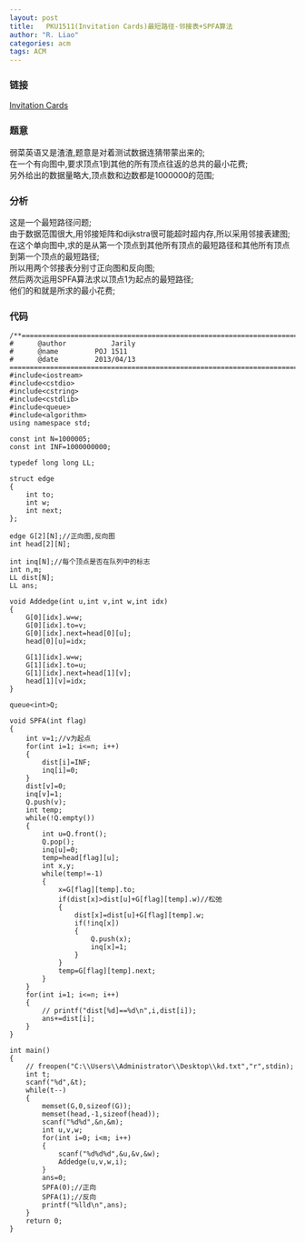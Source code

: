 ```yaml
---
layout: post
title:   PKU1511(Invitation Cards)最短路径-邻接表+SPFA算法
author: "R. Liao" 
categories: acm
tags: ACM
---
```


### 链接  
[Invitation Cards](http://poj.org/problem?id=1511)

### 题意         
弱菜英语又是渣渣,题意是对着测试数据连猜带蒙出来的;  
在一个有向图中,要求顶点1到其他的所有顶点往返的总共的最小花费;  
另外给出的数据量略大,顶点数和边数都是1000000的范围;

### 分析      
这是一个最短路径问题;  
由于数据范围很大,用邻接矩阵和dijkstra很可能超时超内存,所以采用邻接表建图;  
在这个单向图中,求的是从第一个顶点到其他所有顶点的最短路径和其他所有顶点到第一个顶点的最短路径;  
所以用两个邻接表分别寸正向图和反向图;  
然后两次运用SPFA算法求以顶点1为起点的最短路径;  
他们的和就是所求的最小花费;

### 代码    

```
/**============================================================================
#	   @author	         Jarily
#	   @name		 POJ 1511
#	   @date		 2013/04/13
============================================================================**/
#include<iostream>
#include<cstdio>
#include<cstring>
#include<cstdlib>
#include<queue>
#include<algorithm>
using namespace std;

const int N=1000005;
const int INF=1000000000;

typedef long long LL;

struct edge
{
    int to;
    int w;
    int next;
};

edge G[2][N];//正向图,反向图
int head[2][N];

int inq[N];//每个顶点是否在队列中的标志
int n,m;
LL dist[N];
LL ans;

void Addedge(int u,int v,int w,int idx)
{
    G[0][idx].w=w;
    G[0][idx].to=v;
    G[0][idx].next=head[0][u];
    head[0][u]=idx;

    G[1][idx].w=w;
    G[1][idx].to=u;
    G[1][idx].next=head[1][v];
    head[1][v]=idx;
}

queue<int>Q;

void SPFA(int flag)
{
    int v=1;//v为起点
    for(int i=1; i<=n; i++)
    {
        dist[i]=INF;
        inq[i]=0;
    }
    dist[v]=0;
    inq[v]=1;
    Q.push(v);
    int temp;
    while(!Q.empty())
    {
        int u=Q.front();
        Q.pop();
        inq[u]=0;
        temp=head[flag][u];
        int x,y;
        while(temp!=-1)
        {
            x=G[flag][temp].to;
            if(dist[x]>dist[u]+G[flag][temp].w)//松弛
            {
                dist[x]=dist[u]+G[flag][temp].w;
                if(!inq[x])
                {
                    Q.push(x);
                    inq[x]=1;
                }
            }
            temp=G[flag][temp].next;
        }
    }
    for(int i=1; i<=n; i++)
    {
        // printf("dist[%d]==%d\n",i,dist[i]);
        ans+=dist[i];
    }
}

int main()
{
    // freopen("C:\\Users\\Administrator\\Desktop\\kd.txt","r",stdin);
    int t;
    scanf("%d",&t);
    while(t--)
    {
        memset(G,0,sizeof(G));
        memset(head,-1,sizeof(head));
        scanf("%d%d",&n,&m);
        int u,v,w;
        for(int i=0; i<m; i++)
        {
            scanf("%d%d%d",&u,&v,&w);
            Addedge(u,v,w,i);
        }
        ans=0;
        SPFA(0);//正向
        SPFA(1);//反向
        printf("%lld\n",ans);
    }
    return 0;
}



```